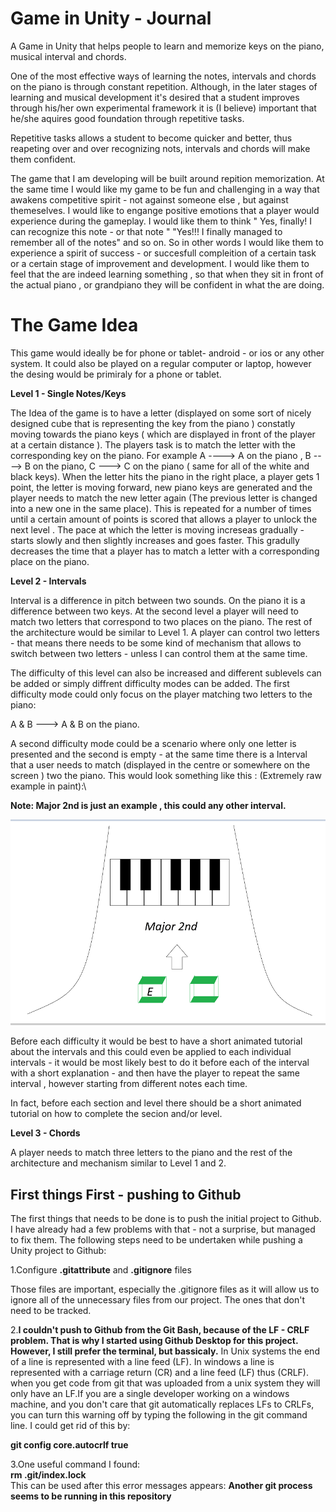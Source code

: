 # Game in Unity - Journal 

A Game in Unity that helps people to learn and memorize keys on the piano, musical interval and chords. 

One of the most effective ways of learning the notes, intervals and chords on the piano is through constant repetition. Although, in the later stages of learning and musical development it's desired that a student improves through his/her own experimental framework it is (I believe) important that he/she aquires good foundation through repetitive tasks.

Repetitive tasks allows a student to become quicker and better, thus reapeting over and over recognizing nots, intervals and chords will make them confident. 

The game that I am developing will be built around repition memorization. At the same time I would like my game to be fun and challenging in a way that awakens competitive spirit - not against someone else , but against themeselves. I would like to engange positive emotions that a player would experience during the gameplay. I would like them to think " Yes, finally! I can recognize this note - or that note " "Yes!!! I finally managed to remember all of the notes" and so on. So in other words I would like them to experience a spirit of success - or succesfull compleition of a certain task or a certain stage of improvement and development. I would like them to feel that the are indeed learning something , so that when they sit in front of the actual piano , or grandpiano they will be confident in what the are doing.

# The Game Idea

This game would ideally be for  phone or tablet- android - or ios or any other system. It could also be played on a regular computer or laptop, however the desing would be primiraly for a phone or tablet. 

**Level 1 - Single Notes/Keys**

The Idea of the game is to have a letter (displayed on some sort of nicely designed cube that is representing the key from the piano ) constatly moving towards the piano keys  ( which are displayed in front of the player at a certain distance ). The players task is to match the letter with the corresponding key on the piano. For example A ----> A on the piano , B ----> B on the piano, C ---> C on the piano ( same for all of the white and black keys). When the letter hits the piano in the right place, a player gets 1 point, the letter is moving forward, new piano keys are generated and the player needs to match the new letter again (The previous letter is changed into a new one in the same place). This is repeated for a number of times until a certain amount of points is scored that allows a player to unlock the next level . The pace at which the letter is moving increseas gradually - starts slowly and then slightly increases and goes faster. This gradully  decreases the time that a player has to match a letter with a corresponding place on the piano.

**Level 2 - Intervals**

Interval is a difference in pitch between two sounds. On the piano it is a difference between two keys. 
At the second level a player will need to match two letters that correspond to two places on the piano. The rest of the architecture would be similar to Level 1. A player can control two letters - that means there needs to be some kind of mechanism that allows to switch between two letters - unless I can control them at the same time. 

The difficulty of this level can also be increased and different sublevels can be added or simply diffrent difficulty modes can be added. The first difficulty mode could only focus on the player matching two letters to the piano: 

A & B ---> A & B on the piano.

A second difficulty mode could be a scenario where only one letter is presented and the second is empty - at the same time there is a Interval that a user needs to match (displayed in the centre or somewhere on the screen ) two the piano. This would look something like this : (Extremely raw example in paint):\

**Note: Major 2nd is just an example , this could any other interval.**

![](Images/Level2.png)




Before each difficulty it would be best to have a short animated tutorial about the intervals and this could even be applied to each individual intervals - it would be most likely best to do it before each of the interval with a short explanation - and then have the player to repeat the same interval , however starting from different notes each time. 

In fact, before each section and level there should be a short animated tutorial on how to complete the secion and/or level. 




**Level 3 - Chords**

A player needs to match three letters to the piano and the rest of the architecture and mechanism similar to Level 1 and 2. 



## First things First - pushing to Github 
The first things that needs to be done is to push the initial project to Github. I have already had a few problems with that - not a surprise, but managed to fix them. The following steps need to be undertaken while pushing a Unity project to Github: 

1.Configure **.gitattribute** and **.gitignore** files 

Those files are important, especially the .gitignore files as it will allow us to ignore all of the unnecessary files from our project. The ones that don't need to be tracked. 


2.**I couldn't push to Github from the Git Bash, because of the LF - CRLF problem. That is why I started using Github Desktop for this project. However, I still prefer the terminal, but bassicaly.** In Unix systems the end of a line is represented with a line feed (LF). In windows a line is represented with a carriage return (CR) and a line feed (LF) thus (CRLF). when you get code from git that was uploaded from a unix system they will only have an LF.If you are a single developer working on a windows machine, and you don't care that git automatically replaces LFs to CRLFs, you can turn this warning off by typing the following in the git command line. I could get rid of this by: 

**git config core.autocrlf true**

3.One useful command I found:\
**rm .git/index.lock**\
This can be used after this error messages appears: **Another git process seems to be running in this repository**




